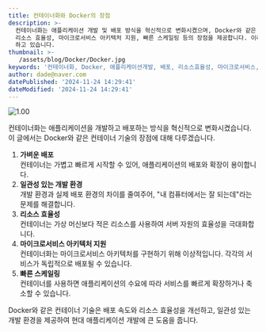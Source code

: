 ```yaml
---
title: 컨테이너화와 Docker의 장점
description: >-
  컨테이너화는 애플리케이션 개발 및 배포 방식을 혁신적으로 변화시켰으며, Docker와 같은 기술은 가벼운 배포, 일관성 있는 개발 환경,
  리소스 효율성, 마이크로서비스 아키텍처 지원, 빠른 스케일링 등의 장점을 제공합니다. 이러한 요소들은 현대 애플리케이션 개발에 큰 기여를
  하고 있습니다. 
thumbnail: >-
   /assets/blog/Docker/Docker.jpg
keywords: '컨테이너화, Docker, 애플리케이션개발, 배포, 리소스효율성, 마이크로서비스, 스케일링, 개발환경, 기술혁신, IT트렌드'
author: dade@naver.com
datePublished: '2024-11-24 14:29:41'
dateModified: '2024-11-24 14:29:41'
---
```


![1.00](/assets/blog/Docker/Docker.jpg)

컨테이너화는 애플리케이션을 개발하고 배포하는 방식을 혁신적으로 변화시켰습니다. 이 글에서는 Docker와 같은 컨테이너 기술의 장점에 대해 다루겠습니다.

1. **가벼운 배포**\
   컨테이너는 가볍고 빠르게 시작할 수 있어, 애플리케이션의 배포와 확장이 용이합니다.
2. **일관성 있는 개발 환경**\
   개발 환경과 실제 배포 환경의 차이를 줄여주어, "내 컴퓨터에서는 잘 되는데"라는 문제를 해결합니다.
3. **리소스 효율성**\
   컨테이너는 가상 머신보다 적은 리소스를 사용하여 서버 자원의 효율성을 극대화합니다.
4. **마이크로서비스 아키텍처 지원**\
   컨테이너화는 마이크로서비스 아키텍처를 구현하기 위해 이상적입니다. 각각의 서비스가 독립적으로 배포될 수 있습니다.
5. **빠른 스케일링**\
   컨테이너를 사용하면 애플리케이션의 수요에 따라 서비스를 빠르게 확장하거나 축소할 수 있습니다.

Docker와 같은 컨테이너 기술은 배포 속도와 리소스 효율성을 개선하고, 일관성 있는 개발 환경을 제공하여 현대 애플리케이션 개발에 큰 도움을 줍니다.

